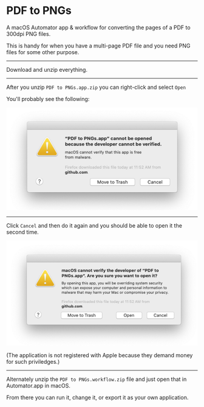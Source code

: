 # PDF to PNGs

A macOS Automator app &amp; workflow for converting the pages of a PDF to 300dpi PNG files.

This is handy for when you have a multi-page PDF file and you need PNG files for some other purpose.

---

Download and unzip everything.

---

After you unzip `PDF to PNGs.app.zip` you can right-click and select `Open`

You'll probably see the following:

![](Images/warning-01.png)

---

Click `Cancel` and then do it again and you should be able to open it the second time.

![](Images/warning-02.png)

(The application is not registered with Apple because they demand money for such priviledges.)

---

Alternately unzip the `PDF to PNGs.workflow.zip` file and just open that in Automator.app in macOS.

From there you can run it, change it, or export it as your own application.


